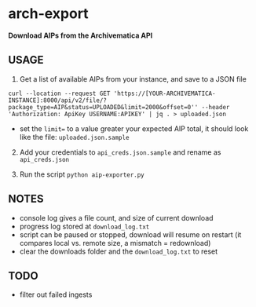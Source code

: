 # arch-export #

**Download AIPs from the Archivematica API**


## USAGE ##

1.   Get a list of available AIPs from your instance, and save to a JSON file

```
curl --location --request GET 'https://[YOUR-ARCHIVEMATICA-INSTANCE]:8000/api/v2/file/?package_type=AIP&status=UPLOADED&limit=2000&offset=0'' --header 'Authorization: ApiKey USERNAME:APIKEY' | jq . > uploaded.json

```
- set the `limit=` to a value greater your expected AIP total, it should look like the file: `uploaded.json.sample`

2.  Add your credentials to `api_creds.json.sample` and rename as `api_creds.json`

3.  Run the script `python aip-exporter.py`


## NOTES ##

-   console log gives a file count, and size of current download
-   progress log stored at `download_log.txt`
-   script can be paused or stopped, download will resume on restart (it compares local vs. remote size, a mismatch = redownload)
-   clear the downloads folder and the `download_log.txt` to reset

## TODO ##
- filter out failed ingests